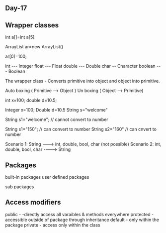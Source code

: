 Day-17
---------
Wrapper classes
--------------

int a[]=int a[5]

ArrayList <Integer> ar=new ArrayList<Integer>()

ar[0]=100;


int  --- Integer
float  --- Float
double --- Double
char -- Character
boolean --- Boolean

The wrapper class - Converts primitive into object and object into primitive.

Auto boxing  ( Primitive --> Object )
Un boxing    ( Object --> Primitive)


int x=100;
double d=10.5;


Integer x=100;
Double d=10.5
String s="welcome"


String s1="welcome";   // cannot convert to number

String s1="150";   // can convert to number
String s2="160"    // can cnvert to number

Scenario 1:  String ---> int, double, bool, char (not possible)
Scenario 2:  int, double, bool, char ----> String


Packages
-------
built-in packages
user defined packages

sub packages

Access modifiers
---------
public - -directly access all varaibles & methods everywhere
protected - accessible outside of package through inheritance
default - only within the package
private -  access only within the class















